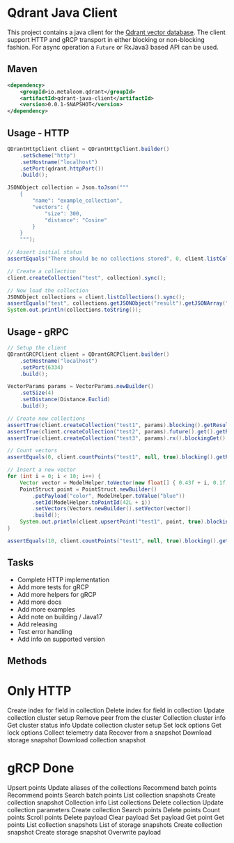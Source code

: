 # Qdrant Java Client

This project contains a java client for the [Qdrant vector database](https://qdrant.tech/). The client support HTTP and gRCP transport in either blocking or non-blocking fashion. For async operation a `Future` or RxJava3 based API can be used.

## Maven

```xml
<dependency>
	<groupId>io.metaloom.qdrant</groupId>
	<artifactId>qdrant-java-client</artifactId>
	<version>0.0.1-SNAPSHOT</version>
</dependency>
```

## Usage - HTTP

```java
QDrantHttpClient client = QDrantHttpClient.builder()
	.setScheme("http")
	.setHostname("localhost")
	.setPort(qdrant.httpPort())
	.build();

JSONObject collection = Json.toJson("""
	{
		"name": "example_collection",
		"vectors": {
			"size": 300,
			"distance": "Cosine"
		}
	}
	""");

// Assert initial status
assertEquals("There should be no collections stored", 0, client.listCollections().sync().getJSONObject("result").getJSONArray("collections").length());

// Create a collection
client.createCollection("test", collection).sync();

// Now load the collection
JSONObject collections = client.listCollections().sync();
assertEquals("test", collections.getJSONObject("result").getJSONArray("collections").getJSONObject(0).getString("name"));
System.out.println(collections.toString());
```

## Usage - gRPC

```java
// Setup the client
QDrantGRCPClient client = QDrantGRCPClient.builder()
	.setHostname("localhost")
	.setPort(6334)
	.build();

VectorParams params = VectorParams.newBuilder()
	.setSize(4)
	.setDistance(Distance.Euclid)
	.build();

// Create new collections
assertTrue(client.createCollection("test1", params).blocking().getResult());
assertTrue(client.createCollection("test2", params).future().get().getResult());
assertTrue(client.createCollection("test3", params).rx().blockingGet().getResult());

// Count vectors
assertEquals(0, client.countPoints("test1", null, true).blocking().getResult().getCount());

// Insert a new vector
for (int i = 0; i < 10; i++) {
	Vector vector = ModelHelper.toVector(new float[] { 0.43f + i, 0.1f, 0.61f, 1.45f });
	PointStruct point = PointStruct.newBuilder()
		.putPayload("color", ModelHelper.toValue("blue"))
		.setId(ModelHelper.toPointId(42L + i))
		.setVectors(Vectors.newBuilder().setVector(vector))
		.build();
	System.out.println(client.upsertPoint("test1", point, true).blocking().getResult().getStatus());
}

assertEquals(10, client.countPoints("test1", null, true).blocking().getResult().getCount());
```

## Tasks

* Complete HTTP implementation
* Add more tests for gRCP
* Add more helpers for gRCP
* Add more docs
* Add more examples
* Add note on building / Java17
* Add releasing
* Test error handling
* Add info on supported version


## Methods


# Only HTTP
Create index for field in collection
Delete index for field in collection
Update collection cluster setup
Remove peer from the cluster
Collection cluster info
Get cluster status info
Update collection cluster setup
Set lock options
Get lock options
Collect telemetry data
Recover from a snapshot
Download storage snapshot
Download collection snapshot

# gRCP Done
Upsert points
Update aliases of the collections
Recommend batch points
Recommend points
Search batch points
List collection snapshots
Create collection snapshot
Collection info
List collections
Delete collection
Update collection parameters
Create collection
Search points
Delete points
Count points
Scroll points
Delete payload
Clear payload
Set payload
Get point
Get points
List collection snapshots
List of storage snapshots
Create collection snapshot
Create storage snapshot
Overwrite payload